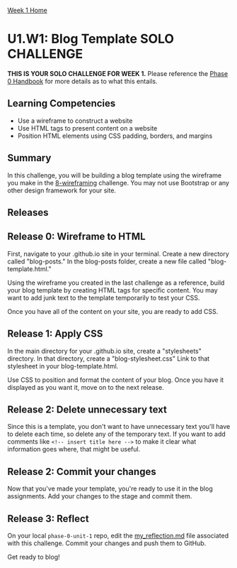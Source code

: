 [Week 1 Home](../)

# U1.W1: Blog Template SOLO CHALLENGE

**THIS IS YOUR SOLO CHALLENGE FOR WEEK 1.** Please reference the [Phase 0 Handbook](https://github.com/Devbootcamp/phase-0-handbook/) for more details as to what this entails.

## Learning Competencies
- Use a wireframe to construct a website
- Use HTML tags to present content on a website
- Position HTML elements using CSS padding, borders, and margins

## Summary
In this challenge, you will be building a blog template using the wireframe you make in the [8-wireframing](../8-wireframing) challenge. You may not use Bootstrap or any other design framework for your site.

## Releases

## Release 0: Wireframe to HTML

First, navigate to your <USERNAME>.github.io site in your terminal. Create a new directory called "blog-posts." In the blog-posts folder, create a new file called "blog-template.html."

Using the wireframe you created in the last challenge as a reference, build your blog template by creating HTML tags for specific content. You may want to add junk text to the template temporarily to test your CSS.

Once you have all of the content on your site, you are ready to add CSS.


## Release 1: Apply CSS

In the main directory for your <USERNAME>.github.io site, create a "stylesheets" directory. In that directory, create a "blog-stylesheet.css" Link to that stylesheet in your blog-template.html.

Use CSS to position and format the content of your blog. Once you have it displayed as you want it, move on to the next release.

## Release 2: Delete unnecessary text

Since this is a template, you don't want to have unnecessary text you'll have to delete each time, so delete any of the temporary text. If you want to add comments like ```<!-- insert title here -->``` to make it clear what information goes where, that might be useful.

## Release 2: Commit your changes

Now that you've made your template, you're ready to use it in the blog assignments. Add your changes to the stage and commit them.

## Release 3: Reflect
On your local `phase-0-unit-1` repo, edit the [my_reflection.md](my_reflection.md) file associated with this challenge. Commit your changes and push them to GitHub.

Get ready to blog!


